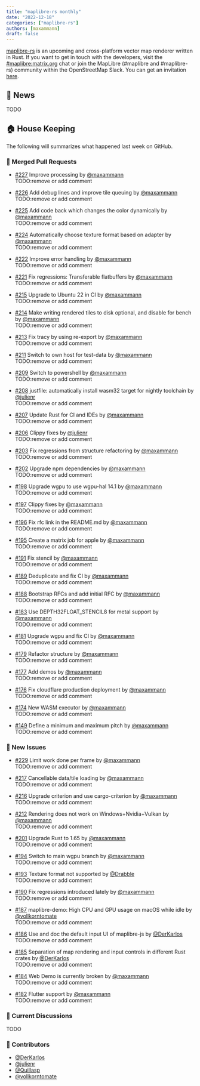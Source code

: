 ```yaml
---
title: "maplibre-rs monthly"
date: "2022-12-18"
categories: ["maplibre-rs"]
authors: [maxammann]
draft: false
---
```


[maplibre-rs](https://github.com/maplibre/maplibre-rs) is an upcoming and cross-platform vector map renderer written in Rust. If you want to get in touch with the developers, visit the [#maplibre:matrix.org](https://matrix.to/#/#mapr:matrix.org) chat or join the MapLibre (#maplibre and #maplibre-rs) community within the OpenStreetMap Slack. You can get an invitation [here](https://osmus-slack.herokuapp.com/).

## 📰 News

TODO

## 🏠 House Keeping

The following will summarizes what happened last week on GitHub.

### 🎁 Merged Pull Requests

- [#227](https://github.com/maplibre/maplibre-rs/pull/227) Improve processing by [@maxammann](https://github.com/maxammann)<br>
  TODO:remove or add comment

- [#226](https://github.com/maplibre/maplibre-rs/pull/226) Add debug lines and improve tile queuing by [@maxammann](https://github.com/maxammann)<br>
  TODO:remove or add comment

- [#225](https://github.com/maplibre/maplibre-rs/pull/225) Add code back which changes the color dynamically by [@maxammann](https://github.com/maxammann)<br>
  TODO:remove or add comment

- [#224](https://github.com/maplibre/maplibre-rs/pull/224) Automatically choose texture format based on adapter by [@maxammann](https://github.com/maxammann)<br>
  TODO:remove or add comment

- [#222](https://github.com/maplibre/maplibre-rs/pull/222) Improve error handling by [@maxammann](https://github.com/maxammann)<br>
  TODO:remove or add comment

- [#221](https://github.com/maplibre/maplibre-rs/pull/221) Fix regressions: Transferable flatbuffers by [@maxammann](https://github.com/maxammann)<br>
  TODO:remove or add comment

- [#215](https://github.com/maplibre/maplibre-rs/pull/215) Upgrade to Ubuntu 22 in CI by [@maxammann](https://github.com/maxammann)<br>
  TODO:remove or add comment

- [#214](https://github.com/maplibre/maplibre-rs/pull/214) Make writing rendered tiles to disk optional, and disable for bench by [@maxammann](https://github.com/maxammann)<br>
  TODO:remove or add comment

- [#213](https://github.com/maplibre/maplibre-rs/pull/213) Fix tracy by using re-export by [@maxammann](https://github.com/maxammann)<br>
  TODO:remove or add comment

- [#211](https://github.com/maplibre/maplibre-rs/pull/211) Switch to own host for test-data by [@maxammann](https://github.com/maxammann)<br>
  TODO:remove or add comment

- [#209](https://github.com/maplibre/maplibre-rs/pull/209) Switch to powershell by [@maxammann](https://github.com/maxammann)<br>
  TODO:remove or add comment

- [#208](https://github.com/maplibre/maplibre-rs/pull/208) justfile: automatically install wasm32 target for nightly toolchain by [@julienr](https://github.com/julienr)<br>
  TODO:remove or add comment

- [#207](https://github.com/maplibre/maplibre-rs/pull/207) Update Rust for CI and IDEs by [@maxammann](https://github.com/maxammann)<br>
  TODO:remove or add comment

- [#206](https://github.com/maplibre/maplibre-rs/pull/206) Clippy fixes by [@julienr](https://github.com/julienr)<br>
  TODO:remove or add comment

- [#203](https://github.com/maplibre/maplibre-rs/pull/203) Fix regressions from structure refactoring by [@maxammann](https://github.com/maxammann)<br>
  TODO:remove or add comment

- [#202](https://github.com/maplibre/maplibre-rs/pull/202) Upgrade npm dependencies by [@maxammann](https://github.com/maxammann)<br>
  TODO:remove or add comment

- [#198](https://github.com/maplibre/maplibre-rs/pull/198) Upgrade wgpu to use wgpu-hal 14.1 by [@maxammann](https://github.com/maxammann)<br>
  TODO:remove or add comment

- [#197](https://github.com/maplibre/maplibre-rs/pull/197) Clippy fixes by [@maxammann](https://github.com/maxammann)<br>
  TODO:remove or add comment

- [#196](https://github.com/maplibre/maplibre-rs/pull/196) Fix rfc link in the README.md by [@maxammann](https://github.com/maxammann)<br>
  TODO:remove or add comment

- [#195](https://github.com/maplibre/maplibre-rs/pull/195) Create a matrix job for apple by [@maxammann](https://github.com/maxammann)<br>
  TODO:remove or add comment

- [#191](https://github.com/maplibre/maplibre-rs/pull/191) Fix stencil by [@maxammann](https://github.com/maxammann)<br>
  TODO:remove or add comment

- [#189](https://github.com/maplibre/maplibre-rs/pull/189) Deduplicate and fix CI by [@maxammann](https://github.com/maxammann)<br>
  TODO:remove or add comment

- [#188](https://github.com/maplibre/maplibre-rs/pull/188) Bootstrap RFCs and add initial RFC by [@maxammann](https://github.com/maxammann)<br>
  TODO:remove or add comment

- [#183](https://github.com/maplibre/maplibre-rs/pull/183) Use DEPTH32FLOAT_STENCIL8 for metal support by [@maxammann](https://github.com/maxammann)<br>
  TODO:remove or add comment

- [#181](https://github.com/maplibre/maplibre-rs/pull/181) Upgrade wgpu and fix CI by [@maxammann](https://github.com/maxammann)<br>
  TODO:remove or add comment

- [#179](https://github.com/maplibre/maplibre-rs/pull/179) Refactor structure by [@maxammann](https://github.com/maxammann)<br>
  TODO:remove or add comment

- [#177](https://github.com/maplibre/maplibre-rs/pull/177) Add demos by [@maxammann](https://github.com/maxammann)<br>
  TODO:remove or add comment

- [#176](https://github.com/maplibre/maplibre-rs/pull/176) Fix cloudflare production deployment by [@maxammann](https://github.com/maxammann)<br>
  TODO:remove or add comment

- [#174](https://github.com/maplibre/maplibre-rs/pull/174) New WASM executor by [@maxammann](https://github.com/maxammann)<br>
  TODO:remove or add comment

- [#149](https://github.com/maplibre/maplibre-rs/pull/149) Define a minimum and maximum pitch by [@maxammann](https://github.com/maxammann)<br>
  TODO:remove or add comment


### 🎁 New Issues

- [#229](https://github.com/maplibre/maplibre-rs/issues/229) Limit work done per frame by [@maxammann](https://github.com/maxammann)<br>
  TODO:remove or add comment

- [#217](https://github.com/maplibre/maplibre-rs/issues/217) Cancellable data/tile loading by [@maxammann](https://github.com/maxammann)<br>
  TODO:remove or add comment

- [#216](https://github.com/maplibre/maplibre-rs/issues/216) Upgrade criterion and use cargo-criterion by [@maxammann](https://github.com/maxammann)<br>
  TODO:remove or add comment

- [#212](https://github.com/maplibre/maplibre-rs/issues/212) Rendering does not work on Windows+Nvidia+Vulkan by [@maxammann](https://github.com/maxammann)<br>
  TODO:remove or add comment

- [#201](https://github.com/maplibre/maplibre-rs/issues/201) Upgrade Rust to 1.65 by [@maxammann](https://github.com/maxammann)<br>
  TODO:remove or add comment

- [#194](https://github.com/maplibre/maplibre-rs/issues/194) Switch to main wgpu branch by [@maxammann](https://github.com/maxammann)<br>
  TODO:remove or add comment

- [#193](https://github.com/maplibre/maplibre-rs/issues/193) Texture format not supported by [@Drabble](https://github.com/Drabble)<br>
  TODO:remove or add comment

- [#190](https://github.com/maplibre/maplibre-rs/issues/190) Fix regressions introduced lately by [@maxammann](https://github.com/maxammann)<br>
  TODO:remove or add comment

- [#187](https://github.com/maplibre/maplibre-rs/issues/187) maplibre-demo: High CPU and GPU usage on macOS while idle by [@vollkorntomate](https://github.com/vollkorntomate)<br>
  TODO:remove or add comment

- [#186](https://github.com/maplibre/maplibre-rs/issues/186) Use and doc the default input UI of maplibre-js by [@DerKarlos](https://github.com/DerKarlos)<br>
  TODO:remove or add comment

- [#185](https://github.com/maplibre/maplibre-rs/issues/185) Separation of map rendering and input controls in different Rust crates by [@DerKarlos](https://github.com/DerKarlos)<br>
  TODO:remove or add comment

- [#184](https://github.com/maplibre/maplibre-rs/issues/184) Web Demo is currently broken by [@maxammann](https://github.com/maxammann)<br>
  TODO:remove or add comment

- [#182](https://github.com/maplibre/maplibre-rs/issues/182) Flutter support by [@maxammann](https://github.com/maxammann)<br>
  TODO:remove or add comment


### 🧵 Current Discussions

TODO

### 👋 Contributors

- [@DerKarlos](https://github.com/DerKarlos)
- [@julienr](https://github.com/julienr)
- [@Quillasp](https://github.com/Quillasp)
- [@vollkorntomate](https://github.com/vollkorntomate)
